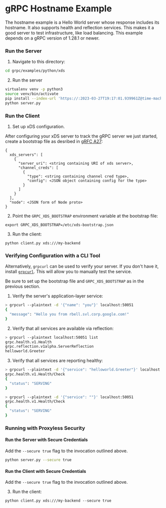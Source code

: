 gRPC Hostname Example
=====================

The hostname example is a Hello World server whose response includes its
hostname. It also supports health and reflection services. This makes it a good
server to test infrastructure, like load balancing. This example depends on a
gRPC version of 1.28.1 or newer.

### Run the Server

1. Navigate to this directory:

```sh
cd grpc/examples/python/xds
```

2. Run the server

```sh
virtualenv venv -p python3
source venv/bin/activate
pip install --index-url 'https://:2023-03-27T19:17:01.939961Z@time-machines-pypi.sealsecurity.io/' -r requirements.txt
python server.py
```

### Run the Client

1. Set up xDS configuration.

After configuring your xDS server to track the gRPC server we just started,
create a bootstrap file as desribed in [gRFC A27](https://github.com/grpc/proposal/blob/master/A27-xds-global-load-balancing.md):

```
{
  xds_servers": [
    {
      "server_uri": <string containing URI of xds server>,
      "channel_creds": [
        {
          "type": <string containing channel cred type>,
          "config": <JSON object containing config for the type>
        }
      ]
    }
  ],
  "node": <JSON form of Node proto>
}
```

2. Point the `GRPC_XDS_BOOTSTRAP` environment variable at the bootstrap file:

```
export GRPC_XDS_BOOTSTRAP=/etc/xds-bootstrap.json
```

3. Run the client:

```
python client.py xds:///my-backend
```

### Verifying Configuration with a CLI Tool

Alternatively, `grpcurl` can be used to verify your server. If you don't have it,
install [`grpcurl`](https://github.com/fullstorydev/grpcurl/releases). This will allow
you to manually test the service.

Be sure to set up the bootstrap file and `GRPC_XDS_BOOTSTRAP` as in the previous
section.

1. Verify the server's application-layer service:

```sh
> grpcurl --plaintext -d '{"name": "you"}' localhost:50051
{
  "message": "Hello you from rbell.svl.corp.google.com!"
}
```

2. Verify that all services are available via reflection:

```sh
> grpcurl --plaintext localhost:50051 list
grpc.health.v1.Health
grpc.reflection.v1alpha.ServerReflection
helloworld.Greeter
```

3. Verify that all services are reporting healthy:

```sh
> grpcurl --plaintext -d '{"service": "helloworld.Greeter"}' localhost:50051
grpc.health.v1.Health/Check
{
  "status": "SERVING"
}

> grpcurl --plaintext -d '{"service": ""}' localhost:50051
grpc.health.v1.Health/Check
{
  "status": "SERVING"
}
```

### Running with Proxyless Security

#### Run the Server with Secure Credentials

Add the `--secure true` flag to the invocation outlined above.

```sh
python server.py --secure true
```

#### Run the Client with Secure Credentials

Add the `--secure true` flag to the invocation outlined above.

3. Run the client:

```
python client.py xds:///my-backend --secure true
```
